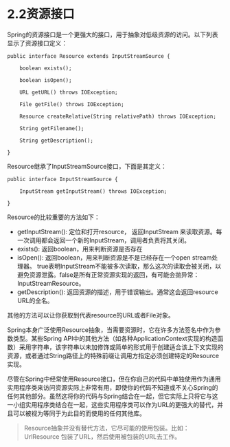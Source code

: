 # 2.2资源接口

Spring的资源接口是一个更强大的接口，用于抽象对低级资源的访问。以下列表显示了资源接口定义：

```text
public interface Resource extends InputStreamSource {

    boolean exists();

    boolean isOpen();

    URL getURL() throws IOException;

    File getFile() throws IOException;

    Resource createRelative(String relativePath) throws IOException;

    String getFilename();

    String getDescription();

}
```

Resource继承了InputStreamSource接口，下面是其定义：

```text
public interface InputStreamSource {

    InputStream getInputStream() throws IOException;

}
```

Resource的比较重要的方法如下：

* getInputStream\(\): 定位和打开resource， 返回InputStream 来读取资源。每一次调用都会返回一个新的InputStream，调用者负责将其关闭。
* exists\(\): 返回boolean，用来判断资源是否存在
* isOpen\(\): 返回boolean，用来判断资源是不是已经存在一个open stream处理器。 true表明InputStream不能被多次读取，那么这次的读取会被关闭，以避免资源泄露。false是所有正常资源实现的返回，有可能会抛异常：InputStreamResource。
* getDescription\(\): 返回资源的描述，用于错误输出。通常这会返回resource URL的全名。

其他的方法可以让你获取到代表resource的URL或者File对象。

Spring本身广泛使用Resource抽象，当需要资源时，它在许多方法签名中作为参数类型。某些Spring API中的其他方法（如各种ApplicationContext实现的构造函数）采用字符串，该字符串以未加修饰或简单的形式用于创建适合该上下文实现的资源，或者通过String路径上的特殊前缀让调用方指定必须创建特定的Resource实现。

尽管在Spring中经常使用Resource接口，但在你自己的代码中单独使用作为通用实用程序类来访问资源实际上非常有用，即使你的代码不知道或不关心Spring的任何其他部分。虽然这将你的代码与Spring结合在一起，但它实际上只将它与这一小组实用程序类结合在一起，这些实用程序类可以作为URL的更强大的替代，并且可以被视为等同于为此目的而使用的任何其他库。

> Resource抽象并没有替代方法，它尽可能的使用包装。比如：UrlResource 包装了URL，然后使用被包装的URL去工作。

